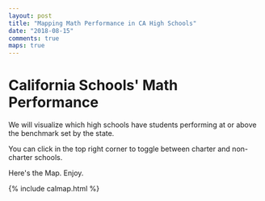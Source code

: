 ```yaml
---
layout: post
title: "Mapping Math Performance in CA High Schools"
date: "2018-08-15"
comments: true
maps: true
---
```

California Schools' Math Performance
====================================

We will visualize which high schools have students performing at or above the benchmark set by the state.

You can click in the top right corner to toggle between charter and non-charter schools.

Here's the Map. Enjoy.


<div id="map" style="width: 600px; height: 400px">{% include calmap.html %}</div>